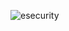 ![esecurity](https://raw.githubusercontent.com/billbuchanan/esecurity/master/z_associated/esecurity_graphics.jpg)
